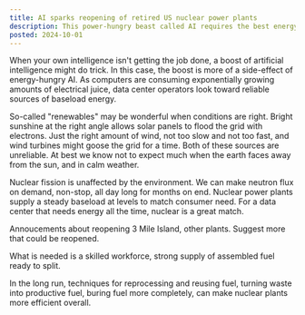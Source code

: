 ```yaml
---
title: AI sparks reopening of retired US nuclear power plants
description: This power-hungry beast called AI requires the best energy source.
posted: 2024-10-01
---
```


When your own intelligence isn't getting the job done, a boost of artificial intelligence might do trick. In this case, the boost is more of a side-effect of energy-hungry AI. As computers are consuming exponentially growing amounts of electrical juice, data center operators look toward reliable sources of baseload energy.

So-called "renewables" may be wonderful when conditions are right. Bright sunshine at the right angle allows solar panels to flood the grid with electrons. Just the right amount of wind, not too slow and not too fast, and wind turbines might goose the grid for a time. Both of these sources are unreliable. At best we know not to expect much when the earth faces away from the sun, and in calm weather.

Nuclear fission is unaffected by the environment. We can make neutron flux on demand, non-stop, all day long for months on end. Nuclear power plants supply a steady baseload at levels to match consumer need. For a data center that needs energy all the time, nuclear is a great match.

Annoucements about reopening 3 Mile Island, other plants. Suggest more that could be reopened.

What is needed is a skilled workforce, strong supply of assembled fuel ready to split.

In the long run, techniques for reprocessing and reusing fuel, turning waste into productive fuel, buring fuel more completely, can make nuclear plants more efficient overall.
